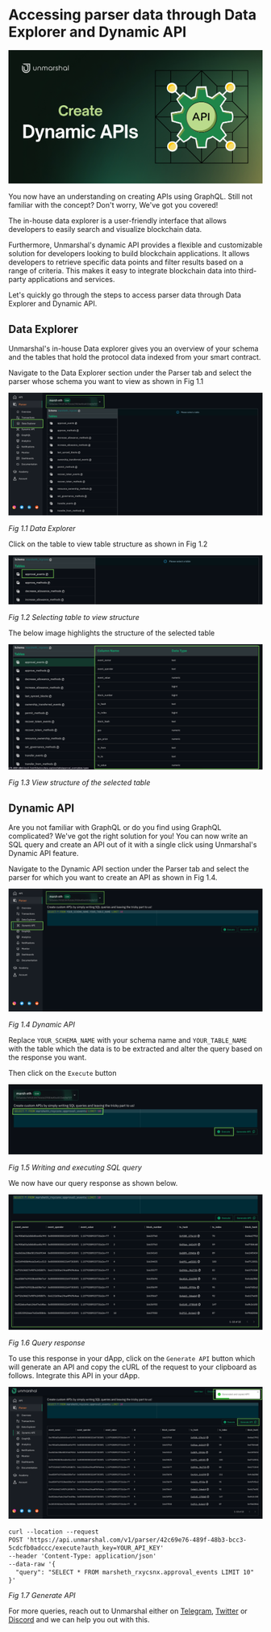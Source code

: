 # Accessing parser data through Data Explorer and Dynamic API

![](../../images/parser/data-explorer/dynamic-api.jpg)

You now have an understanding on creating APIs using GraphQL. Still not familiar with the concept? Don't worry, We've got you covered!

The in-house data explorer is a user-friendly interface that allows developers to easily search and visualize blockchain data.

Furthermore, Unmarshal's dynamic API provides a flexible and customizable solution for developers looking to build blockchain applications. It allows developers to retrieve specific data points and filter results based on a range of criteria. This makes it easy to integrate blockchain data into third-party applications and services.

Let's quickly go through the steps to access parser data through Data Explorer and Dynamic API.

## Data Explorer

Unmarshal's in-house Data explorer gives you an overview of your schema and the tables that hold the protocol data indexed from your smart contract.

Navigate to the Data Explorer section under the Parser tab and select the parser whose schema you want to view as shown in Fig 1.1

![](../../images/parser/data-explorer/data-explorer-select-parser.png)

_Fig 1.1 Data Explorer_

Click on the table to view table structure as shown in Fig 1.2

![](../../images/parser/data-explorer/data-explorer-select-table.png)

_Fig 1.2 Selecting table to view structure_

The below image highlights the structure of the selected table

![](../../images/parser/data-explorer/data-explorer-selected-table-structure.png)

_Fig 1.3 View structure of the selected table_

## Dynamic API [](https://preview.redoc.ly/unmarshal/docs-revamp/docs/parser/data_explorer/#dynamic-api)

Are you not familiar with GraphQL or do you find using GraphQL complicated? We've got the right solution for you! You can now write an SQL query and create an API out of it with a single click using Unmarshal's Dynamic API feature.

Navigate to the Dynamic API section under the Parser tab and select the parser for which you want to create an API as shown in Fig 1.4.

![](../../images/parser/data-explorer/dynamic-api-select-parser.png)

_Fig 1.4 Dynamic API_

Replace `YOUR_SCHEMA_NAME` with your schema name and `YOUR_TABLE_NAME` with the table which the data is to be extracted and alter the query based on the response you want.

Then click on the `Execute` button

![](../../images/parser/data-explorer/dynamic-api-execute-query.png)

_Fig 1.5 Writing and executing SQL query_

We now have our query response as shown below.

![](../../images/parser/data-explorer/dynamic-api-query-response.png)

_Fig 1.6 Query response_

To use this response in your dApp, click on the `Generate API` button which will generate an API and copy the cURL of the request to your clipboard as follows. Integrate this API in your dApp.

![](../../images/parser/data-explorer/dynamic-api-generate-curl.png)

```shell
curl --location --request
POST 'https://api.unmarshal.com/v1/parser/42c69e76-489f-48b3-bcc3-5cdcfb0adccc/execute?auth_key=YOUR_API_KEY'
--header 'Content-Type: application/json'
--data-raw '{
  "query": "SELECT * FROM marsheth_rxycsnx.approval_events LIMIT 10"
}'
```

_Fig 1.7 Generate API_

For more queries, reach out to Unmarshal either on [Telegram](https://t.me/Unmarshal_Chat), [Twitter](https://twitter.com/unmarshal) or [Discord](https://discord.gg/SqhYdGYtEr) and we can help you out with this.
